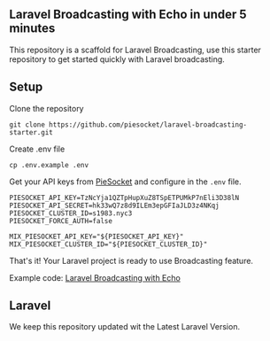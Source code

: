 ## Laravel Broadcasting with Echo in under 5 minutes
This repository is a scaffold for Laravel Broadcasting, use this starter repository to get started quickly with Laravel broadcasting. 

## Setup
Clone the repository
```
git clone https://github.com/piesocket/laravel-broadcasting-starter.git
```

Create .env file
```
cp .env.example .env
```

Get your API keys from [PieSocket](https://www.piesocket.com) and configure in the `.env` file.
```
PIESOCKET_API_KEY=TzNcYja1QZTpHupXuZ8TSpETPUMkP7nEli3D38lN
PIESOCKET_API_SECRET=hk33wQ7z8d9ILEm3epGFIaJLD3z4NKqj
PIESOCKET_CLUSTER_ID=s1983.nyc3
PIESOCKET_FORCE_AUTH=false 

MIX_PIESOCKET_API_KEY="${PIESOCKET_API_KEY}"
MIX_PIESOCKET_CLUSTER_ID="${PIESOCKET_CLUSTER_ID}"
```

That's it! Your Laravel project is ready to use Broadcasting feature.

Example code: [Laravel Broadcasting with Echo](https://www.piesocket.com/blog/laravel-broadcasting)
## Laravel
We keep this repository updated wit the Latest Laravel Version.
